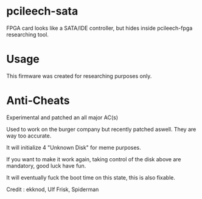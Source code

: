 # pcileech-sata
FPGA card looks like a SATA/IDE controller, but hides inside pcileech-fpga researching tool.

# Usage
This firmware was created for researching purposes only.  

# Anti-Cheats

Experimental and patched an all major AC(s)

Used to work on the burger company but recently patched aswell. They are way too accurate.

It will initialize 4 "Unknown Disk" for meme purposes.

If you want to make it work again, taking control of the disk above are mandatory, good luck have fun.

It will eventually fuck the boot time on this state, this is also fixable.

Credit : ekknod, Ulf Frisk, Spiderman
